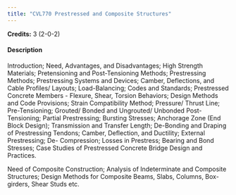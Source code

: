 ```yaml
---
title: "CVL770 Prestressed and Composite Structures"
---
```

**Credits:** 3 (2-0-2)

#### Description
Introduction; Need, Advantages, and Disadvantages; High Strength Materials; Pretensioning and Post-Tensioning Methods; Prestressing Methods; Prestressing Systems and Devices; Camber, Deflections, and Cable Profiles/ Layouts; Load-Balancing; Codes and Standards; Prestressed Concrete Members - Flexure, Shear, Torsion Behaviors; Design Methods and Code Provisions; Strain Compatibility Method; Pressure/ Thrust Line; Pre-Tensioning; Grouted/ Bonded and Ungrouted/ Unbonded Post-Tensioning; Partial Prestressing; Bursting Stresses; Anchorage Zone (End Block Design); Transmission and Transfer Length; De-Bonding and Draping of Prestressing Tendons; Camber, Deflection, and Ductility; External Prestressing; De- Compression; Losses in Prestress; Bearing and Bond Stresses; Case Studies of Prestressed Concrete Bridge Design and Practices.

Need of Composite Construction; Analysis of Indeterminate and Composite Structures; Design Methods for Composite Beams, Slabs, Columns, Box-girders, Shear Studs etc.